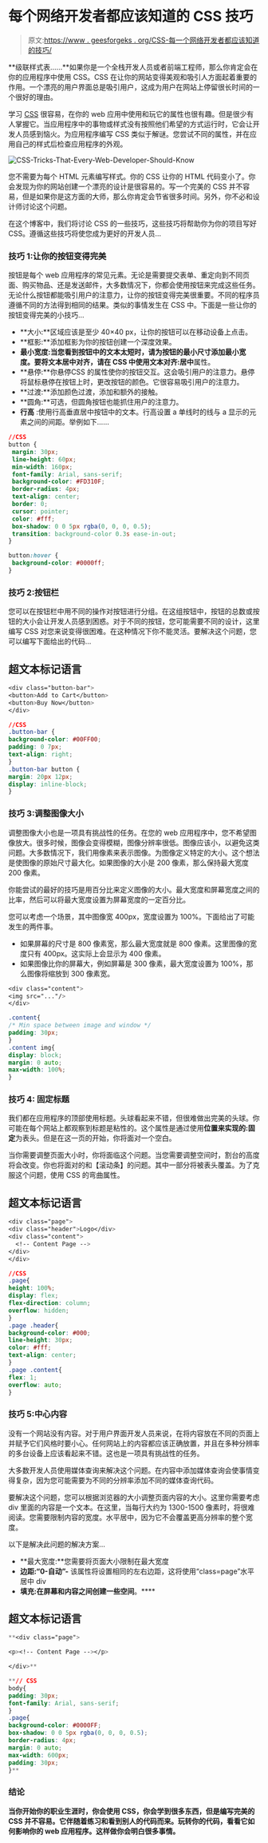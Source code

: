 # 每个网络开发者都应该知道的 CSS 技巧

> 原文:[https://www . geesforgeks . org/CSS-每一个网络开发者都应该知道的技巧/](https://www.geeksforgeeks.org/css-tricks-that-every-web-developer-should-know/)

**级联样式表……**如果你是一个全栈开发人员或者前端工程师，那么你肯定会在你的应用程序中使用 CSS。CSS 在让你的网站变得美观和吸引人方面起着重要的作用。一个漂亮的用户界面总是吸引用户，这成为用户在网站上停留很长时间的一个很好的理由。

学习 [CSS](https://www.geeksforgeeks.org/css-tutorials/) 很容易，在你的 web 应用中使用和玩它的属性也很有趣。但是很少有人掌握它。当应用程序中的事物或样式没有按照他们希望的方式运行时，它会让开发人员感到恼火。为应用程序编写 CSS 类似于解谜。您尝试不同的属性，并在应用自己的样式后检查应用程序的外观。

![CSS-Tricks-That-Every-Web-Developer-Should-Know](img/52e57ca17a0eca198a9a2bccc0c257b1.png)

您不需要为每个 HTML 元素编写样式。你的 CSS 让你的 HTML 代码变小了。你会发现为你的网站创建一个漂亮的设计是很容易的。写一个完美的 CSS 并不容易，但是如果你是这方面的大师，那么你肯定会节省很多时间。另外，你不必和设计师讨论这个问题。

在这个博客中，我们将讨论 CSS 的一些技巧，这些技巧将帮助你为你的项目写好 CSS。遵循这些技巧将使您成为更好的开发人员…

### 技巧 1:让你的按钮变得完美

按钮是每个 web 应用程序的常见元素。无论是需要提交表单、重定向到不同页面、购买物品、还是发送邮件，大多数情况下，你都会使用按钮来完成这些任务。无论什么按钮都能吸引用户的注意力，让你的按钮变得完美很重要。不同的程序员  遵循不同的方法得到相同的结果。类似的事情发生在 CSS 中。下面是一些让你的按钮变得完美的小技巧…

*   **大小:**区域应该是至少 40×40 px，让你的按钮可以在移动设备上点击。
*   **框影:**添加框影为你的按钮创建一个深度效果。
*   **最小宽度:**当您看到按钮中的文本太短时，请为按钮的最小尺寸添加最小宽度。要将文本居中对齐，请在 CSS 中使用**文本对齐:居中**属性。
*   **悬停:**你悬停CSS 的属性使你的按钮交互。这会吸引用户的注意力。悬停将鼠标悬停在按钮上时，更改按钮的颜色。它很容易吸引用户的注意力。
*   **过渡:**添加颜色过渡，添加和额外的接触。
*   **圆角:**可选，但圆角按钮也能抓住用户的注意力。
*   **行高** :使用行高垂直居中按钮中的文本。行高设置 a 单线时的线与 a 显示的元素之间的间距。举例如下……

```css
//CSS
button {
 margin: 30px;
 line-height: 60px;
 min-width: 160px;
 font-family: Arial, sans-serif;
 background-color: #FD310F;
 border-radius: 4px;
 text-align: center;
 border: 0;
 cursor: pointer;
 color: #fff;
 box-shadow: 0 0 5px rgba(0, 0, 0, 0.5);
 transition: background-color 0.3s ease-in-out;
}

button:hover {
 background-color: #0000ff;
}
```

### 技巧 2:按钮栏

您可以在按钮栏中用不同的操作对按钮进行分组。在这组按钮中，按钮的总数或按钮的大小会让开发人员感到困惑。对于不同的按钮，您可能需要不同的设计，这里编写 CSS 对您来说变得很困难。在这种情况下你不能灵活。要解决这个问题，您可以编写下面给出的代码…

## 超文本标记语言

```css
<div class="button-bar">
<button>Add to Cart</button>
<button>Buy Now</button>
</div>
```

```css
//CSS
.button-bar {
background-color: #00FF00;
padding: 0 7px;
text-align: right;
}
.button-bar button {
margin: 20px 12px;
display: inline-block;
}
```

### 技巧 3:调整图像大小

调整图像大小也是一项具有挑战性的任务。在您的 web 应用程序中，您不希望图像放大。很多时候，图像会变得模糊，图像分辨率很低。图像应该小，以避免这类问题。大多数情况下，我们用像素来表示图像。为图像定义特定的大小。这个想法是使图像的原始尺寸最大化。如果图像的大小是 200 像素，那么保持最大宽度 200 像素。

你能尝试的最好的技巧是用百分比来定义图像的大小。最大宽度和屏幕宽度之间的比率，然后可以将最大宽度设置为屏幕宽度的一定百分比。

您可以考虑一个场景，其中图像宽 400px，宽度设置为 100%。下面给出了可能发生的两件事。

*   如果屏幕的尺寸是 800 像素宽，那么最大宽度就是 800 像素。这里图像的宽度只有 400px。这实际上会显示为 400 像素。
*   如果图像比你的屏幕大，例如屏幕是 300 像素，最大宽度设置为 100%，那么图像将缩放到 300 像素宽。

```css
<div class="content">
<img src="..."/>
</div>
```

```css
.content{
/* Min space between image and window */
padding: 30px;
}
.content img{
display: block;
margin: 0 auto;
max-width: 100%;
}
```

### 技巧 4: **固定标题**

我们都在应用程序的顶部使用标题。头球看起来不错，但很难做出完美的头球。你可能在每个网站上都观察到标题是粘性的。这个属性是通过使用**位置来实现的:固定**为表头。但是在这一页的开始，你将面对一个空白。

当你需要调整页面大小时，你将面临这个问题。当您需要调整空间时，割台的高度将会改变。你也将面对的和【滚动条】的问题。其中一部分将被表头覆盖。为了克服这个问题，使用 CSS 的弯曲属性。

## 超文本标记语言

```css
<div class="page">
<div class="header">Logo</div>
<div class="content">
  <!-- Content Page -->
</div>
</div>
```

```css
//CSS
.page{
height: 100%;
display: flex;
flex-direction: column;
overflow: hidden;
}
.page .header{
background-color: #000;
line-height: 30px;
color: #fff;
text-align: center;
}
.page .content{
flex: 1;
overflow: auto;
}
```

### **技巧 5:中心内容**

没有一个网站没有内容。对于用户界面开发人员来说，在将内容放在不同的页面上并赋予它们风格时要小心。任何网站上的内容都应该正确放置，并且在多种分辨率的多台设备上应该看起来不错。这也是一项具有挑战性的任务。

大多数开发人员使用媒体查询来解决这个问题。在内容中添加媒体查询会使事情变得复杂，因为您可能需要为不同的分辨率添加不同的媒体查询代码。

要解决这个问题，您可以根据浏览器的大小调整页面内容的大小。这里你需要考虑 div 里面的内容是一个文本。在这里，当每行大约为 1300-1500 像素时，将很难阅读。您需要限制内容的宽度。水平居中，因为它不会覆盖更高分辨率的整个宽度。

以下是解决此问题的解决方案…

*   **最大宽度:**您需要将页面大小限制在最大宽度
*   **边距:“0-自动”-** 该属性将设置相同的左右边距，这将使用“class=page”水平居中 div
*   **填充:**在屏幕和内容之间创建一些空间****。****

## ****超文本标记语言****

```css
**<div class="page">

<p><!-- Content Page --></p>

</div>**
```

```css
**// CSS
body{
padding: 30px;
font-family: Arial, sans-serif;
}
.page{
background-color: #0000FF;
box-shadow: 0 0 5px rgba(0, 0, 0, 0.5);
border-radius: 4px;
margin: 0 auto;
max-width: 600px;
padding: 30px;
}**
```

### ****结论****

****当你开始你的职业生涯时，你会使用 CSS，你会学到很多东西，但是编写完美的 CSS 并不容易。它伴随着练习和看到别人的代码而来。玩转你的代码，看看它如何影响你的 web 应用程序。这样做你会明白很多事情。****